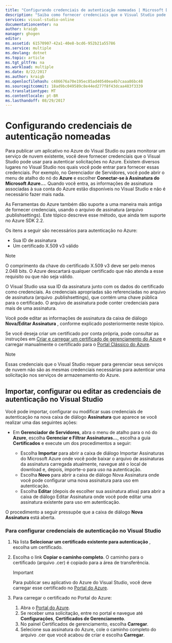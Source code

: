 ```yaml
---
title: "Configurando credenciais de autenticação nomeadas | Microsoft Docs"
description: "Saiba como fornecer credenciais que o Visual Studio pode usar para autenticar solicitações no Azure para publicar um aplicativo no Azure do Visual Studio ou para monitorar um serviço de nuvem existente. "
services: visual-studio-online
documentationcenter: na
author: kraigb
manager: ghogen
editor: 
ms.assetid: 61570907-42a1-40e8-bcd6-952b21a55786
ms.service: multiple
ms.devlang: dotnet
ms.topic: article
ms.tgt_pltfrm: na
ms.workload: multiple
ms.date: 8/22/2017
ms.author: kraigb
ms.openlocfilehash: c486676a70e195ec85ad40540ea4b7caaa86bc48
ms.sourcegitcommit: 18ad9bc049589c8e44ed277f8f43dcaa483f3339
ms.translationtype: MT
ms.contentlocale: pt-BR
ms.lasthandoff: 08/29/2017
---
```

# <a name="setting-up-named-authentication-credentials"></a>Configurando credenciais de autenticação nomeadas
Para publicar um aplicativo no Azure do Visual Studio ou para monitorar um serviço de nuvem existente, você deve fornecer credenciais que o Visual Studio pode usar para autenticar solicitações no Azure. Existem diversos lugares no Visual Studio nos quais você pode entrar para fornecer essas credenciais. Por exemplo, no Gerenciador de Servidores, você pode abrir o menu de atalho do nó do **Azure** e escolher **Conectar-se à Assinatura do Microsoft Azure...**. Quando você entra, as informações de assinatura associadas à sua conta do Azure estão disponíveis no Visual Studio e não é necessário fazer mais nada.

As Ferramentas do Azure também dão suporte a uma maneira mais antiga de fornecer credenciais, usando o arquivo de assinatura (arquivo .publishsettings). Este tópico descreve esse método, que ainda tem suporte no Azure SDK 2.2.

Os itens a seguir são necessários para autenticação no Azure:

* Sua ID de assinatura
* Um certificado X.509 v3 válido

> [!NOTE]
> O comprimento da chave do certificado X.509 v3 deve ser pelo menos 2.048 bits. O Azure descartará qualquer certificado que não atenda a esse requisito ou que não seja válido.
>
>

O Visual Studio usa sua ID da assinatura junto com os dados do certificado como credenciais. As credenciais apropriadas são referenciadas no arquivo de assinatura (arquivo .publishsettings), que contém uma chave pública para o certificado. O arquivo de assinatura pode conter credenciais para mais de uma assinatura.

Você pode editar as informações de assinatura da caixa de diálogo **Nova/Editar Assinatura** , conforme explicado posteriormente neste tópico.

Se você deseja criar um certificado por conta própria, pode consultar as instruções em [Criar e carregar um certificado de gerenciamento do Azure](https://msdn.microsoft.com/library/windowsazure/gg551722.aspx) e carregar manualmente o certificado para o [Portal Clássico do Azure](http://go.microsoft.com/fwlink/?LinkID=213885).

> [!NOTE]
> Essas credenciais que o Visual Studio requer para gerenciar seus serviços de nuvem não são as mesmas credenciais necessárias para autenticar uma solicitação nos serviços de armazenamento do Azure.
>
>

## <a name="import-set-up-or-edit-authentication-credentials-in-visual-studio"></a>Importar, configurar ou editar as credenciais de autenticação no Visual Studio
Você pode importar, configurar ou modificar suas credenciais de autenticação na nova caixa de diálogo **Assinatura** que aparece se você realizar uma das seguintes ações:

* Em **Gerenciador de Servidores**, abra o menu de atalho para o nó do **Azure**, escolha **Gerenciar e Filtrar Assinaturas...**, escolha a guia **Certificados** e execute um dos procedimentos a seguir:

    * Escolha **Importar** para abrir a caixa de diálogo Importar Assinaturas do Microsoft Azure onde você pode baixar o arquivo de assinaturas da assinatura carregada atualmente, navegue até o local de download e, depois, importe-o para uso na autenticação.
    * Escolha **Novo** para abrir a caixa de diálogo Nova Assinatura onde você pode configurar uma nova assinatura para uso em autenticação.
    * Escolha **Editar** (depois de escolher sua assinatura ativa) para abrir a caixa de diálogo Editar Assinatura onde você pode editar uma assinatura existente para uso em autenticação. 

O procedimento a seguir pressupõe que a caixa de diálogo **Nova Assinatura** está aberta.

### <a name="to-set-up-authentication-credentials-in-visual-studio"></a>Para configurar credenciais de autenticação no Visual Studio
1. Na lista **Selecionar um certificado existente para autenticação** , escolha um certificado.
2. Escolha o link **Copiar o caminho completo**. O caminho para o certificado (arquivo .cer) é copiado para a área de transferência.

   > [!IMPORTANT]
   > Para publicar seu aplicativo do Azure do Visual Studio, você deve carregar esse certificado no [Portal do Azure](http://go.microsoft.com/fwlink/p/?LinkID=525040).
   >
   >
3. Para carregar o certificado no Portal do Azure:

   1. Abra o [Portal do Azure](http://go.microsoft.com/fwlink/p/?LinkID=525040).
   2. Se receber uma solicitação, entre no portal e navegue até **Configurações**, **Certificados de Gerenciamento**.
   3. No painel Certificados de gerenciamento, escolha **Carregar**.
   4. Selecione sua assinatura do Azure, cole o caminho completo do arquivo .cer que você acabou de criar e escolha **Carregar**.
